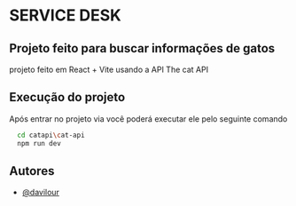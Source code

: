 # SERVICE DESK

## Projeto feito para buscar informações de gatos

projeto feito em React + Vite usando a API The cat API

## Execução do projeto

Após entrar no projeto via você poderá executar ele pelo seguinte comando

```bash
  cd catapi\cat-api
  npm run dev
```

## Autores

-   [@davilour](https://github.com/davilour)
